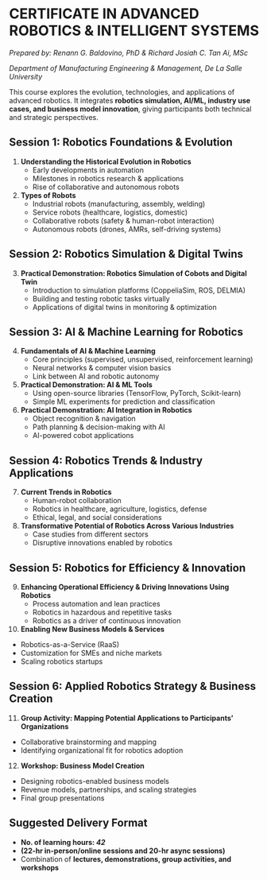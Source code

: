 # CERTIFICATE IN ADVANCED ROBOTICS & INTELLIGENT SYSTEMS
*Prepared by: Renann G. Baldovino, PhD & Richard Josiah C. Tan Ai, MSc*

*Department of Manufacturing Engineering & Management, De La Salle University*

This course explores the evolution, technologies, and applications of advanced robotics. It integrates **robotics simulation, AI/ML, industry use cases, and business model innovation**, giving participants both technical and strategic perspectives.

## Session 1: Robotics Foundations & Evolution
1. **Understanding the Historical Evolution in Robotics**
   - Early developments in automation  
   - Milestones in robotics research & applications  
   - Rise of collaborative and autonomous robots  
2. **Types of Robots**
   - Industrial robots (manufacturing, assembly, welding)  
   - Service robots (healthcare, logistics, domestic)  
   - Collaborative robots (safety & human-robot interaction)  
   - Autonomous robots (drones, AMRs, self-driving systems)  

## Session 2: Robotics Simulation & Digital Twins
3. **Practical Demonstration: Robotics Simulation of Cobots and Digital Twin**
   - Introduction to simulation platforms (CoppeliaSim, ROS, DELMIA)  
   - Building and testing robotic tasks virtually  
   - Applications of digital twins in monitoring & optimization  

## Session 3: AI & Machine Learning for Robotics
4. **Fundamentals of AI & Machine Learning**
   - Core principles (supervised, unsupervised, reinforcement learning)  
   - Neural networks & computer vision basics  
   - Link between AI and robotic autonomy  
5. **Practical Demonstration: AI & ML Tools**
   - Using open-source libraries (TensorFlow, PyTorch, Scikit-learn)  
   - Simple ML experiments for prediction and classification  
6. **Practical Demonstration: AI Integration in Robotics**
   - Object recognition & navigation  
   - Path planning & decision-making with AI  
   - AI-powered cobot applications

## Session 4: Robotics Trends & Industry Applications
7. **Current Trends in Robotics**
   - Human-robot collaboration  
   - Robotics in healthcare, agriculture, logistics, defense  
   - Ethical, legal, and social considerations  
8. **Transformative Potential of Robotics Across Various Industries**
   - Case studies from different sectors  
   - Disruptive innovations enabled by robotics

## Session 5: Robotics for Efficiency & Innovation
9. **Enhancing Operational Efficiency & Driving Innovations Using Robotics**
   - Process automation and lean practices  
   - Robotics in hazardous and repetitive tasks  
   - Robotics as a driver of continuous innovation  
10. **Enabling New Business Models & Services**
   - Robotics-as-a-Service (RaaS)  
   - Customization for SMEs and niche markets  
   - Scaling robotics startups

## Session 6: Applied Robotics Strategy & Business Creation
11. **Group Activity: Mapping Potential Applications to Participants’ Organizations**
   - Collaborative brainstorming and mapping  
   - Identifying organizational fit for robotics adoption  
12. **Workshop: Business Model Creation**
   - Designing robotics-enabled business models  
   - Revenue models, partnerships, and scaling strategies 
   - Final group presentations

## Suggested Delivery Format
- **No. of learning hours: _42_**
- **(22-hr in-person/online sessions and 20-hr async sessions)**
- Combination of **lectures, demonstrations, group activities, and workshops**
